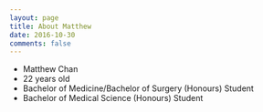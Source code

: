 ```yaml
---
layout: page
title: About Matthew
date: 2016-10-30
comments: false
---
```

    
* Matthew Chan
* 22 years old
* Bachelor of Medicine/Bachelor of Surgery (Honours) Student
* Bachelor of Medical Science (Honours) Student
